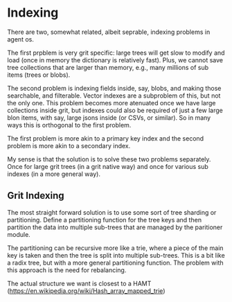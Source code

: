 # Indexing 

There are two, somewhat related, albeit seprable, indexing problems in agent os.

The first prpblem is very grit specific: large trees will get slow to modify and load (once in memory the dictionary is relatively fast). Plus, we cannot save tree collections that are larger than memory, e.g., many millions of sub items (trees or blobs).

The second problem is indexing fields inside, say, blobs, and making those searchable, and filterable. Vector indexes are a subproblem of this, but not the only one. This problem becomes more atenuated once we have large collections inside grit, but indexes could also be required of just a few large blon items, with say, large jsons inside (or CSVs, or similar). So in many ways this is orthogonal to the first problem.

The first problem is more akin to a primary key index and the second problem is more akin to a secondary index.

My sense is that the solution is to solve these two problems separately. Once for large grit trees (in a grit native way) and once for various sub indexes (in a more general way).

## Grit Indexing

The most straight forward solution is to use some sort of tree sharding or partitioning. Define a partitioning function for the tree keys and then partition the data into multiple sub-trees that are managed by the paritioner module.

The partitioning can be recursive more like a trie, where a piece of the main key is taken and then the tree is split into multiple sub-trees. This is a bit like a radix tree, but with a more general partitioning function. The problem with this approach is the need for rebalancing.

The actual structure we want is closest to a HAMT (https://en.wikipedia.org/wiki/Hash_array_mapped_trie)